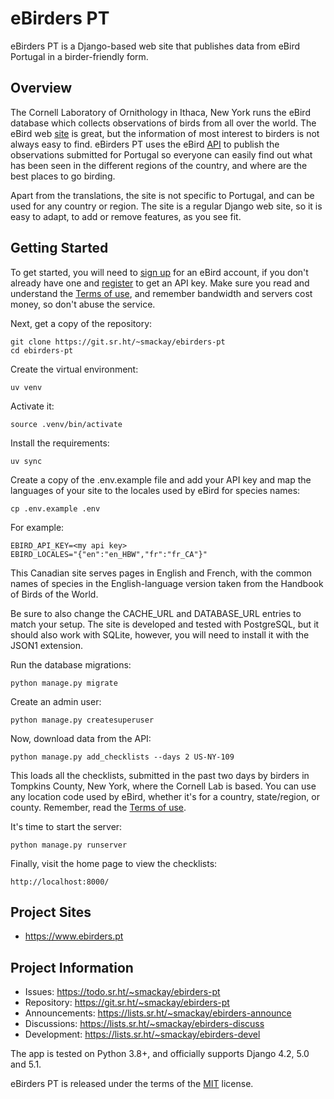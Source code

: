 # eBirders PT

eBirders PT is a Django-based web site that publishes data from eBird Portugal 
in a birder-friendly form.

## Overview

The Cornell Laboratory of Ornithology in Ithaca, New York runs the eBird database
which collects observations of birds from all over the world. The eBird web [site](https://ebird.org)
is great, but the information of most interest to birders is not always easy to 
find. eBirders PT uses the eBird [API](https://documenter.getpostman.com/view/664302/S1ENwy59) to publish the observations submitted
for Portugal so everyone can easily find out what has been seen in the different
regions of the country, and where are the best places to go birding.

Apart from the translations, the site is not specific to Portugal, and can be used
for any country or region. The site is a regular Django web site, so it is easy to 
adapt, to add or remove features, as you see fit.

## Getting Started

To get started, you will need to [sign up](https://secure.birds.cornell.edu/identity/account/create) 
for an eBird account, if you don't already have one and [register](https://ebird.org/data/download) to get an 
API key. Make sure you read and understand the [Terms of use](https://www.birds.cornell.edu/home/ebird-api-terms-of-use/), and remember 
bandwidth and servers cost money, so don't abuse the service.

Next, get a copy of the repository:

    git clone https://git.sr.ht/~smackay/ebirders-pt
    cd ebirders-pt

Create the virtual environment:

    uv venv

Activate it:

    source .venv/bin/activate

Install the requirements:

    uv sync

Create a copy of the .env.example file and add your API key and map the 
languages of your site to the locales used by eBird for species names:

    cp .env.example .env

For example:

    EBIRD_API_KEY=<my api key>
    EBIRD_LOCALES="{"en":"en_HBW","fr":"fr_CA"}"

This Canadian site serves pages in English and French, with the common names
of species in the English-language version taken from the Handbook of Birds
of the World.

Be sure to also change the CACHE_URL and DATABASE_URL entries to match your 
setup. The site is developed and tested with PostgreSQL, but it should also
work with SQLite, however, you will need to install it with the JSON1 extension.

Run the database migrations:

    python manage.py migrate

Create an admin user:

    python manage.py createsuperuser

Now, download data from the API:

    python manage.py add_checklists --days 2 US-NY-109

This loads all the checklists, submitted in the past two days by birders
in Tompkins County, New York, where the Cornell Lab is based. You can use
any location code used by eBird, whether it's for a country, state/region,
or county. Remember, read the [Terms of use](https://www.birds.cornell.edu/home/ebird-api-terms-of-use/).

It's time to start the server:

    python manage.py runserver

Finally, visit the home page to view the checklists:

    http://localhost:8000/

## Project Sites

* https://www.ebirders.pt

## Project Information

* Issues: https://todo.sr.ht/~smackay/ebirders-pt
* Repository: https://git.sr.ht/~smackay/ebirders-pt
* Announcements: https://lists.sr.ht/~smackay/ebirders-announce
* Discussions: https://lists.sr.ht/~smackay/ebirders-discuss
* Development: https://lists.sr.ht/~smackay/ebirders-devel

The app is tested on Python 3.8+, and officially supports Django 4.2, 5.0 and 5.1.

eBirders PT is released under the terms of the [MIT](https://opensource.org/licenses/MIT) license.
